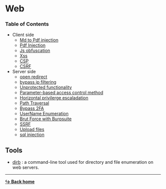 # Web

### Table of Contents

- Client side
	- [Md to Pdf injection](/web/md-to-pdf-injection.md)
	- [Pdf Injection](/web/pdf-injection.md)
	- [Js obfuscation](/language/java-script/js-obfuscation.md)
	- [Xss](/web/xss.md)
	- [CSP](/web/csp.md)
	- [CSRF](/web/csrf.md)
- Server side
	- [open redirect](/web/open-Redirect.md)
	- [bypass ip filtering](/web/bypasse-ip-filtering.md)
	- [Unprotected functionality](/web/access-control.md#unprotected-functionality)
	- [Parameter-based access control method](/web/access-control.md#parameter-based-access-control-method)
	- [Horizontal privilerge escaladation](/web/access-control.md#horizontal-privilerge-escaladation)
	- [Path Traversal](/web/path-traversal.md)
	- [Bypass 2FA](/web/authentification.md#bypass-2fa-two-factor-authentification)
	- [UserName Enumeration](/web/authentification.md#username-enumeration)
    - [Brut Force with Burpsuite](/tools/burpsuite/brutforce.md)
	- [SSRF](/web/ssrf.md)
	- [Upload files](/web/upload-files.md)
	- [sql injection](/language/sql/sql-injection.md)

## Tools 

- [dirb](/tools/dirb.md) : a command-line tool used for directory and file enumeration on web servers.

---

[**:arrow_right_hook: Back home**](/README.md)
